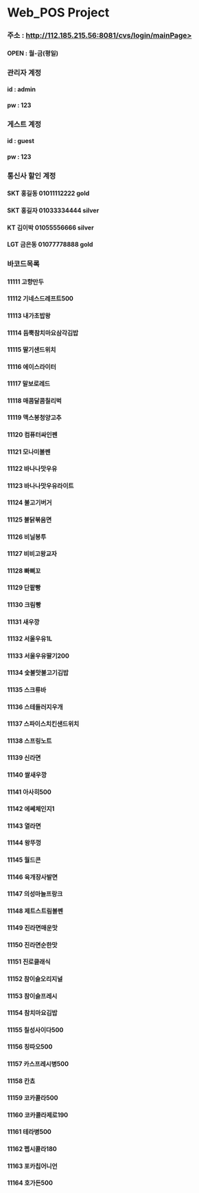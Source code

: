 <h1>Web_POS Project</h1>

<h3> 주소 : <a href="http://112.185.215.56:8081/cvs/login/mainPage" > http://112.185.215.56:8081/cvs/login/mainPage></a></h3>
<h4>OPEN : 월-금(평일)</h4>
<h3>관리자 계정</h3>
  <h4>id : admin</h4>
  <h4>pw : 123</h4>
           
<h3>게스트 계정</h3>
  <h4>id : guest</h4>
  <h4>pw : 123</h4>

<h3>통신사 할인 계정</h3>
<h4>SKT	홍길동	01011112222	gold</h4>
<h4>SKT	홍길자	01033334444	silver</h4>
<h4>KT	김이박	01055556666	silver</h4>
<h4>LGT	금은동	01077778888	gold</h4>

<h3>바코드목록</h3>
<h4>11111	고향만두</h4>
<h4>11112	기네스드레프트500</h4>
<h4>11113	내가초밥왕</h4>
<h4>11114	듬뿍참치마요삼각김밥</h4>
<h4>11115	딸기샌드위치</h4>
<h4>11116	에이스라이터</h4>
<h4>11117	말보로레드</h4>
<h4>11118	매콤달콤칠리벅</h4>
<h4>11119	맥스봉청양고추</h4>
<h4>11120	컴퓨터싸인펜</h4>
<h4>11121	모나미볼펜</h4>
<h4>11122	바나나맛우유</h4>
<h4>11123	바나나맛우유라이트</h4>
<h4>11124	불고기버거</h4>
<h4>11125	불닭볶음면</h4>
<h4>11126	비닐봉투</h4>
<h4>11127	비비고왕교자</h4>
<h4>11128	빠삐꼬</h4>
<h4>11129	단팥빵</h4>
<h4>11130	크림빵</h4>
<h4>11131	새우깡</h4>
<h4>11132	서울우유1L</h4>
<h4>11133	서울우유딸기200</h4>
<h4>11134	숯불맛불고기김밥</h4>
<h4>11135	스크류바</h4>
<h4>11136	스테들러지우개</h4>
<h4>11137	스파이스치킨샌드위치</h4>
<h4>11138	스프링노트</h4>
<h4>11139	신라면</h4>
<h4>11140	쌀새우깡</h4>
<h4>11141	아사히500</h4>
<h4>11142	에쎄체인지1</h4>
<h4>11143	열라면</h4>
<h4>11144	왕뚜껑</h4>
<h4>11145	월드콘</h4>
<h4>11146	육개장사발면</h4>
<h4>11147	의성마늘프랑크</h4>
<h4>11148	제트스트림볼펜</h4>
<h4>11149	진라면매운맛</h4>
<h4>11150	진라면순한맛</h4>
<h4>11151	진로클래식</h4>
<h4>11152	참이슬오리지널</h4>
<h4>11153	참이슬프레시</h4>
<h4>11154	참치마요김밥</h4>
<h4>11155	칠성사이다500</h4>
<h4>11156	칭따오500</h4>
<h4>11157	카스프레시병500</h4>
<h4>11158	칸쵸</h4>
<h4>11159	코카콜라500</h4>
<h4>11160	코카콜라제로190</h4>
<h4>11161	테라병500</h4>
<h4>11162	펩시콜라180</h4>
<h4>11163	포카칩어니언</h4>
<h4>11164	호가든500</h4>
